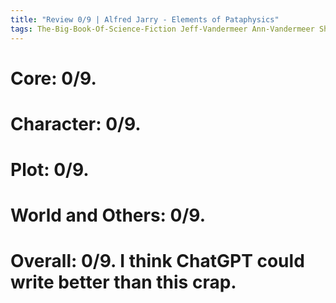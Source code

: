 ```yaml
---
title: "Review 0/9 | Alfred Jarry - Elements of Pataphysics"
tags: The-Big-Book-Of-Science-Fiction Jeff-Vandermeer Ann-Vandermeer Short-Story Novelette Science-Fiction 1873-1907 1911
---
```


# Core: 0/9. 


# Character: 0/9. 


# Plot: 0/9. 


# World and Others: 0/9. 


# Overall: 0/9. I think ChatGPT could write better than this crap.


